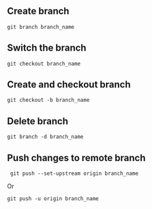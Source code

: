 ## Create branch

```git branch branch_name```

## Switch the branch

```git checkout branch_name```

## Create and checkout branch

```git checkout -b branch_name```


## Delete branch

```git branch -d branch_name```

## Push changes to remote branch 
``` git push --set-upstream origin branch_name```

Or

``` git push -u origin branch_name ```


